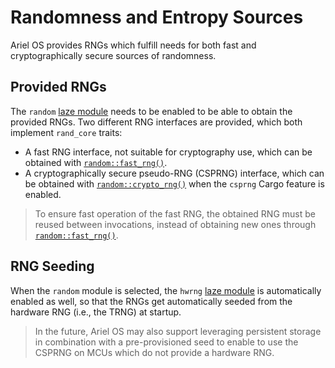# Randomness and Entropy Sources

Ariel OS provides RNGs which fulfill needs for both fast and cryptographically secure sources of randomness.

## Provided RNGs

The `random` [laze module][laze-modules-book] needs to be enabled to be able to obtain the provided RNGs.
Two different RNG interfaces are provided, which both implement `rand_core` traits:

- A fast RNG interface, not suitable for cryptography use, which can be obtained with [`random::fast_rng()`][fast-rng-fn-rustdoc].
- A cryptographically secure pseudo-RNG (CSPRNG) interface, which can be obtained with [`random::crypto_rng()`][crypto-rng-fn-rustdoc] when the `csprng` Cargo feature is enabled.

> To ensure fast operation of the fast RNG, the obtained RNG must be reused between invocations, instead of obtaining new ones through [`random::fast_rng()`][fast-rng-fn-rustdoc].

## RNG Seeding

When the `random` module is selected, the `hwrng` [laze module][laze-modules-book] is automatically enabled as well, so that the RNGs get automatically seeded from the hardware RNG (i.e., the TRNG) at startup.

> In the future, Ariel OS may also support leveraging persistent storage in combination with a pre-provisioned seed to enable to use the CSPRNG on MCUs which do not provide a hardware RNG.

[fast-rng-fn-rustdoc]: https://ariel-os.github.io/ariel-os/dev/docs/api/ariel_os/random/fn.fast_rng.html
[crypto-rng-fn-rustdoc]: https://ariel-os.github.io/ariel-os/dev/docs/api/ariel_os/random/fn.crypto_rng.html
[laze-modules-book]: ./build_system.md#laze-modules
